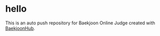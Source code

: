 # hello
This is an auto push repository for Baekjoon Online Judge created with [BaekjoonHub](https://github.com/BaekjoonHub/BaekjoonHub).
